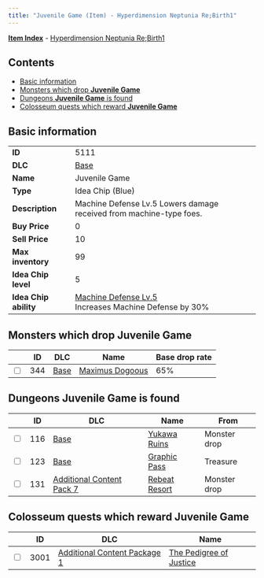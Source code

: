 ```yaml
---
title: "Juvenile Game (Item) - Hyperdimension Neptunia Re;Birth1"
---
```


[**Item Index**](/neptunia/rb1/item/index.html) - [Hyperdimension Neptunia Re;Birth1](/neptunia/rb1)

## Contents

- [Basic information](#basic-information)
- [Monsters which drop **Juvenile Game**](#monsters-which-drop-juvenile-game)
- [Dungeons **Juvenile Game** is found](#dungeons-juvenile-game-is-found)
- [Colosseum quests which reward **Juvenile Game**](#colosseum-quests-which-reward-juvenile-game)

## Basic information

|   |   |
| -- | -- |
| **ID** | 5111 |
| **DLC** | [Base](/neptunia/rb1/dlc/1-base.html) |
| **Name** | Juvenile Game |
| **Type** | Idea Chip (Blue) |
| **Description** | Machine Defense Lv.5 Lowers damage received from machine-type foes. |
| **Buy Price** | 0 |
| **Sell Price** | 10 |
| **Max inventory** | 99 |
| **Idea Chip level** | 5 |
| **Idea Chip ability** | [Machine Defense Lv.5](/neptunia/rb1/ability/1-9610-machine-defense-lv-5.html)<br />Increases Machine Defense by 30% |

## Monsters which drop **Juvenile Game**

|    | ID | DLC | Name | Base drop rate |
| -- | -- | --- | ---- | -------------- |
| <input type="checkbox" id="rb1-monster-1-344" class="trackbox" /> | 344 | [Base](/neptunia/rb1/dlc/1-base.html) | [Maximus Dogoous](/neptunia/rb1/monster/1-344-maximus-dogoous.html) | 65% |

## Dungeons **Juvenile Game** is found

|    | ID | DLC | Name | From |
| -- | -- | --- | ---- | ---- |
| <input type="checkbox" id="rb1-dungeon-1-116" class="trackbox" /> | 116 | [Base](/neptunia/rb1/dlc/1-base.html) | [Yukawa Ruins](/neptunia/rb1/dungeon/1-116-yukawa-ruins.html) | Monster drop |
| <input type="checkbox" id="rb1-dungeon-1-123" class="trackbox" /> | 123 | [Base](/neptunia/rb1/dlc/1-base.html) | [Graphic Pass](/neptunia/rb1/dungeon/1-123-graphic-pass.html) | Treasure |
| <input type="checkbox" id="rb1-dungeon-16-131" class="trackbox" /> | 131 | [Additional Content Pack 7](/neptunia/rb1/dlc/16-pack7.html) | [Rebeat Resort](/neptunia/rb1/dungeon/16-131-rebeat-resort.html) | Monster drop |

## Colosseum quests which reward **Juvenile Game**

|    | ID | DLC | Name |
| -- | -- | --- | ---- |
| <input type="checkbox" id="rb1-colosseum-10-3001" class="trackbox" /> | 3001 | [Additional Content Package 1](/neptunia/rb1/dlc/10-pack1.html) | [The Pedigree of Justice](/neptunia/rb1/colosseum/10-3001-the-pedigree-of-justice.html) |